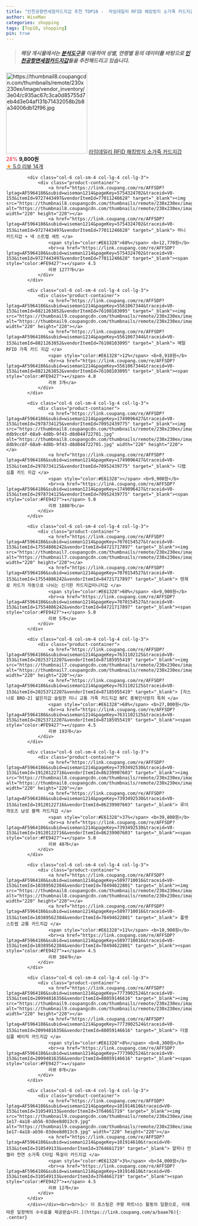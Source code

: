 ```yaml
---
title: "인천공항면세점카드지갑 추천 TOP10 -  라임데일리 RFID 해킹방지 소가죽 카드지갑 "
author: WiseMan
categories: shopping
tags: [Top10, shopping]
pin: true
---
```


> ##### 해당 게시물에서는 [**분석도구**](https://itemscout.io/)를 이용하여 **성별**, **연령별** 등의 데이터를 바탕으로 [**인천공항면세점카드지갑**](https://link.coupang.com/a/baae76)들을 추천해드리고 있습니다.
<div class="container"><div class="row">
            <div class="col-6 col-sm-4 col-lg-4 col-lg-3">
                <div class="product-container">
                    <a href="https://link.coupang.com/re/AFFSDP?lptag=AF5964186&subid=wiseman1214&pageKey=7713920659&traceid=V0-153&itemId=20684951550&vendorItemId=87756826557" target="_blank"><img src="https://thumbnail8.coupangcdn.com/thumbnails/remote/230x230ex/image/vendor_inventory/3e04/c935ac67c3ca0d85755d7eb4d3e04af131b71432058b2b8a34006db12f96.jpg" alt="https://thumbnail8.coupangcdn.com/thumbnails/remote/230x230ex/image/vendor_inventory/3e04/c935ac67c3ca0d85755d7eb4d3e04af131b71432058b2b8a34006db12f96.jpg" width="220" height="220"></a>
                    <a href="https://link.coupang.com/re/AFFSDP?lptag=AF5964186&subid=wiseman1214&pageKey=7713920659&traceid=V0-153&itemId=20684951550&vendorItemId=87756826557" target="_blank"> 라임데일리 RFID 해킹방지 소가죽 카드지갑 </a>
                    <span style="color:#E61328">28%</span> <b>9,800원</b>
                    <br><a href="https://link.coupang.com/re/AFFSDP?lptag=AF5964186&subid=wiseman1214&pageKey=7713920659&traceid=V0-153&itemId=20684951550&vendorItemId=87756826557" target="_blank"><span style="color:#FE9427">★</span> 5.0
                    리뷰 14개</a>
                </div>
            </div>
            
            <div class="col-6 col-sm-4 col-lg-4 col-lg-3">
                <div class="product-container">
                    <a href="https://link.coupang.com/re/AFFSDP?lptag=AF5964186&subid=wiseman1214&pageKey=5754324702&traceid=V0-153&itemId=9727443497&vendorItemId=77011246628" target="_blank"><img src="https://thumbnail8.coupangcdn.com/thumbnails/remote/230x230ex/image/rs_quotation_api/qgcfgnpd/566021dd69374b49994506041e55f4a6.jpg" alt="https://thumbnail8.coupangcdn.com/thumbnails/remote/230x230ex/image/rs_quotation_api/qgcfgnpd/566021dd69374b49994506041e55f4a6.jpg" width="220" height="220"></a>
                    <a href="https://link.coupang.com/re/AFFSDP?lptag=AF5964186&subid=wiseman1214&pageKey=5754324702&traceid=V0-153&itemId=9727443497&vendorItemId=77011246628" target="_blank"> 머니 카드지갑 + 넥 스트랩 세트 </a>
                    <span style="color:#E61328">68%</span> <b>12,770원</b>
                    <br><a href="https://link.coupang.com/re/AFFSDP?lptag=AF5964186&subid=wiseman1214&pageKey=5754324702&traceid=V0-153&itemId=9727443497&vendorItemId=77011246628" target="_blank"><span style="color:#FE9427">★</span> 4.5
                    리뷰 1277개</a>
                </div>
            </div>
            
            <div class="col-6 col-sm-4 col-lg-4 col-lg-3">
                <div class="product-container">
                    <a href="https://link.coupang.com/re/AFFSDP?lptag=AF5964186&subid=wiseman1214&pageKey=5561067344&traceid=V0-153&itemId=8821263852&vendorItemId=76108103095" target="_blank"><img src="https://thumbnail9.coupangcdn.com/thumbnails/remote/230x230ex/image/rs_quotation_api/wssc4sah/b48b4893856a4a5b93d03be7c92d9602.jpg" alt="https://thumbnail9.coupangcdn.com/thumbnails/remote/230x230ex/image/rs_quotation_api/wssc4sah/b48b4893856a4a5b93d03be7c92d9602.jpg" width="220" height="220"></a>
                    <a href="https://link.coupang.com/re/AFFSDP?lptag=AF5964186&subid=wiseman1214&pageKey=5561067344&traceid=V0-153&itemId=8821263852&vendorItemId=76108103095" target="_blank"> 메탈 RFID 가죽 카드 지갑 </a>
                    <span style="color:#E61328">12%</span> <b>8,910원</b>
                    <br><a href="https://link.coupang.com/re/AFFSDP?lptag=AF5964186&subid=wiseman1214&pageKey=5561067344&traceid=V0-153&itemId=8821263852&vendorItemId=76108103095" target="_blank"><span style="color:#FE9427">★</span> 4.0
                    리뷰 3개</a>
                </div>
            </div>
            
            <div class="col-6 col-sm-4 col-lg-4 col-lg-3">
                <div class="product-container">
                    <a href="https://link.coupang.com/re/AFFSDP?lptag=AF5964186&subid=wiseman1214&pageKey=1749096427&traceid=V0-153&itemId=2978734125&vendorItemId=70952439775" target="_blank"><img src="https://thumbnail8.coupangcdn.com/thumbnails/remote/230x230ex/image/retail/images/939510893572292-ddb9cc6f-68a9-4d8b-9f43-d8d044722701.jpg" alt="https://thumbnail8.coupangcdn.com/thumbnails/remote/230x230ex/image/retail/images/939510893572292-ddb9cc6f-68a9-4d8b-9f43-d8d044722701.jpg" width="220" height="220"></a>
                    <a href="https://link.coupang.com/re/AFFSDP?lptag=AF5964186&subid=wiseman1214&pageKey=1749096427&traceid=V0-153&itemId=2978734125&vendorItemId=70952439775" target="_blank"> 디랩 심플 카드 지갑 </a>
                    <span style="color:#E61328"></span> <b>9,900원</b>
                    <br><a href="https://link.coupang.com/re/AFFSDP?lptag=AF5964186&subid=wiseman1214&pageKey=1749096427&traceid=V0-153&itemId=2978734125&vendorItemId=70952439775" target="_blank"><span style="color:#FE9427">★</span> 5.0
                    리뷰 1888개</a>
                </div>
            </div>
            
            <div class="col-6 col-sm-4 col-lg-4 col-lg-3">
                <div class="product-container">
                    <a href="https://link.coupang.com/re/AFFSDP?lptag=AF5964186&subid=wiseman1214&pageKey=7070154527&traceid=V0-153&itemId=17554886242&vendorItemId=84721717897" target="_blank"><img src="https://thumbnail7.coupangcdn.com/thumbnails/remote/230x230ex/image/vendor_inventory/575d/19bdbd6d2f07024860c72a6f60a5c1fa2e02a83389286100dee7b4c431b1.jpg" alt="https://thumbnail7.coupangcdn.com/thumbnails/remote/230x230ex/image/vendor_inventory/575d/19bdbd6d2f07024860c72a6f60a5c1fa2e02a83389286100dee7b4c431b1.jpg" width="220" height="220"></a>
                    <a href="https://link.coupang.com/re/AFFSDP?lptag=AF5964186&subid=wiseman1214&pageKey=7070154527&traceid=V0-153&itemId=17554886242&vendorItemId=84721717897" target="_blank"> 텐제로 카드가 자동으로 나뉘는 신기한 카드지갑미니지갑 </a>
                    <span style="color:#E61328">60%</span> <b>9,900원</b>
                    <br><a href="https://link.coupang.com/re/AFFSDP?lptag=AF5964186&subid=wiseman1214&pageKey=7070154527&traceid=V0-153&itemId=17554886242&vendorItemId=84721717897" target="_blank"><span style="color:#FE9427">★</span> 5.0
                    리뷰 5개</a>
                </div>
            </div>
            
            <div class="col-6 col-sm-4 col-lg-4 col-lg-3">
                <div class="product-container">
                    <a href="https://link.coupang.com/re/AFFSDP?lptag=AF5964186&subid=wiseman1214&pageKey=7631102125&traceid=V0-153&itemId=20253712207&vendorItemId=87185955419" target="_blank"><img src="https://thumbnail7.coupangcdn.com/thumbnails/remote/230x230ex/image/vendor_inventory/8a18/49f658214276078f89e90de40d3507cc9175be5e268adb16ceca366690de.jpg" alt="https://thumbnail7.coupangcdn.com/thumbnails/remote/230x230ex/image/vendor_inventory/8a18/49f658214276078f89e90de40d3507cc9175be5e268adb16ceca366690de.jpg" width="220" height="220"></a>
                    <a href="https://link.coupang.com/re/AFFSDP?lptag=AF5964186&subid=wiseman1214&pageKey=7631102125&traceid=V0-153&itemId=20253712207&vendorItemId=87185955419" target="_blank"> [자스나로 BRO-2] 얇은지갑 슬림한 미니 교통 가죽 카드지갑 NFC 중복인식방지 특허 </a>
                    <span style="color:#E61328">68%</span> <b>27,800원</b>
                    <br><a href="https://link.coupang.com/re/AFFSDP?lptag=AF5964186&subid=wiseman1214&pageKey=7631102125&traceid=V0-153&itemId=20253712207&vendorItemId=87185955419" target="_blank"><span style="color:#FE9427">★</span> 4.5
                    리뷰 193개</a>
                </div>
            </div>
            
            <div class="col-6 col-sm-4 col-lg-4 col-lg-3">
                <div class="product-container">
                    <a href="https://link.coupang.com/re/AFFSDP?lptag=AF5964186&subid=wiseman1214&pageKey=7393492530&traceid=V0-153&itemId=19120122716&vendorItemId=86239907603" target="_blank"><img src="https://thumbnail8.coupangcdn.com/thumbnails/remote/230x230ex/image/vendor_inventory/2767/4d2b33174854a5e25505eca677a13ee29d8c01993bd584e49ba50c334c25.png" alt="https://thumbnail8.coupangcdn.com/thumbnails/remote/230x230ex/image/vendor_inventory/2767/4d2b33174854a5e25505eca677a13ee29d8c01993bd584e49ba50c334c25.png" width="220" height="220"></a>
                    <a href="https://link.coupang.com/re/AFFSDP?lptag=AF5964186&subid=wiseman1214&pageKey=7393492530&traceid=V0-153&itemId=19120122716&vendorItemId=86239907603" target="_blank"> 루이까또즈 남성 블랙 카드지갑 </a>
                    <span style="color:#E61328">37%</span> <b>39,800원</b>
                    <br><a href="https://link.coupang.com/re/AFFSDP?lptag=AF5964186&subid=wiseman1214&pageKey=7393492530&traceid=V0-153&itemId=19120122716&vendorItemId=86239907603" target="_blank"><span style="color:#FE9427">★</span> 5.0
                    리뷰 48개</a>
                </div>
            </div>
            
            <div class="col-6 col-sm-4 col-lg-4 col-lg-3">
                <div class="product-container">
                    <a href="https://link.coupang.com/re/AFFSDP?lptag=AF5964186&subid=wiseman1214&pageKey=5897710016&traceid=V0-153&itemId=10389562384&vendorItemId=78494622801" target="_blank"><img src="https://thumbnail8.coupangcdn.com/thumbnails/remote/230x230ex/image/vendor_inventory/c505/9f660f9a2a62dab44bef957dca7f806acd8d6df91cce5ebe233278778ac6.jpg" alt="https://thumbnail8.coupangcdn.com/thumbnails/remote/230x230ex/image/vendor_inventory/c505/9f660f9a2a62dab44bef957dca7f806acd8d6df91cce5ebe233278778ac6.jpg" width="220" height="220"></a>
                    <a href="https://link.coupang.com/re/AFFSDP?lptag=AF5964186&subid=wiseman1214&pageKey=5897710016&traceid=V0-153&itemId=10389562384&vendorItemId=78494622801" target="_blank"> 플랫 스트랩 교통 카드지갑 </a>
                    <span style="color:#E61328">11%</span> <b>10,900원</b>
                    <br><a href="https://link.coupang.com/re/AFFSDP?lptag=AF5964186&subid=wiseman1214&pageKey=5897710016&traceid=V0-153&itemId=10389562384&vendorItemId=78494622801" target="_blank"><span style="color:#FE9427">★</span> 4.5
                    리뷰 384개</a>
                </div>
            </div>
            
            <div class="col-6 col-sm-4 col-lg-4 col-lg-3">
                <div class="product-container">
                    <a href="https://link.coupang.com/re/AFFSDP?lptag=AF5964186&subid=wiseman1214&pageKey=7773902524&traceid=V0-153&itemId=20994816356&vendorItemId=88059146616" target="_blank"><img src="https://thumbnail9.coupangcdn.com/thumbnails/remote/230x230ex/image/vendor_inventory/e7f0/57d69b0f567c33fdea500b6974e4c035e0f6d8328d7084f4d0e8ca9c00df.jpg" alt="https://thumbnail9.coupangcdn.com/thumbnails/remote/230x230ex/image/vendor_inventory/e7f0/57d69b0f567c33fdea500b6974e4c035e0f6d8328d7084f4d0e8ca9c00df.jpg" width="220" height="220"></a>
                    <a href="https://link.coupang.com/re/AFFSDP?lptag=AF5964186&subid=wiseman1214&pageKey=7773902524&traceid=V0-153&itemId=20994816356&vendorItemId=88059146616" target="_blank"> 더쏠 심플 베이직 카드지갑 </a>
                    <span style="color:#E61328">8%</span> <b>8,300원</b>
                    <br><a href="https://link.coupang.com/re/AFFSDP?lptag=AF5964186&subid=wiseman1214&pageKey=7773902524&traceid=V0-153&itemId=20994816356&vendorItemId=88059146616" target="_blank"><span style="color:#FE9427">★</span> 
                    리뷰 0개</a>
                </div>
            </div>
            
            <div class="col-6 col-sm-4 col-lg-4 col-lg-3">
                <div class="product-container">
                    <a href="https://link.coupang.com/re/AFFSDP?lptag=AF5964186&subid=wiseman1214&pageKey=101914610&traceid=V0-153&itemId=310549133&vendorItemId=3764661719" target="_blank"><img src="https://thumbnail9.coupangcdn.com/thumbnails/remote/230x230ex/image/vendor_inventory/images/2018/06/20/12/9/c9f694e1-1e17-4a18-ab56-03dee8d013c9.jpg" alt="https://thumbnail9.coupangcdn.com/thumbnails/remote/230x230ex/image/vendor_inventory/images/2018/06/20/12/9/c9f694e1-1e17-4a18-ab56-03dee8d013c9.jpg" width="220" height="220"></a>
                    <a href="https://link.coupang.com/re/AFFSDP?lptag=AF5964186&subid=wiseman1214&pageKey=101914610&traceid=V0-153&itemId=310549133&vendorItemId=3764661719" target="_blank"> 알피나 안젤라 천연 소가죽 C타입 목걸이 카드지갑 </a>
                    <span style="color:#E61328">3%</span> <b>34,000원</b>
                    <br><a href="https://link.coupang.com/re/AFFSDP?lptag=AF5964186&subid=wiseman1214&pageKey=101914610&traceid=V0-153&itemId=310549133&vendorItemId=3764661719" target="_blank"><span style="color:#FE9427">★</span> 4.5
                    리뷰 12개</a>
                </div>
            </div>
            </div></div><br><br>[👉 이 포스팅은 쿠팡 파트너스 활동의 일환으로, 이에 따른 일정액의 수수료를 제공받습니다.](https://link.coupang.com/a/baae76){: .center}